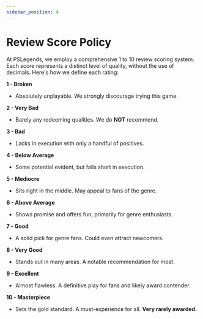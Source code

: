 ```yaml
---
sidebar_position: 4
---
```


# Review Score Policy

At PSLegends, we employ a comprehensive 1 to 10 review scoring system. Each score represents a distinct level of quality, without the use of decimals. Here's how we define each rating:

**1 - Broken**
- Absolutely unplayable. We strongly discourage trying this game.

**2 - Very Bad**
- Barely any redeeming qualities. We do **NOT** recommend.

**3 - Bad**
- Lacks in execution with only a handful of positives.

**4 - Below Average**
- Some potential evident, but falls short in execution.

**5 - Mediocre**
- Sits right in the middle. May appeal to fans of the genre.

**6 - Above Average**
- Shows promise and offers fun, primarily for genre enthusiasts.

**7 - Good**
- A solid pick for genre fans. Could even attract newcomers.

**8 - Very Good**
- Stands out in many areas. A notable recommendation for most.

**9 - Excellent**
- Almost flawless. A definitive play for fans and likely award contender.

**10 - Masterpiece**
- Sets the gold standard. A must-experience for all. **Very rarely awarded.**

